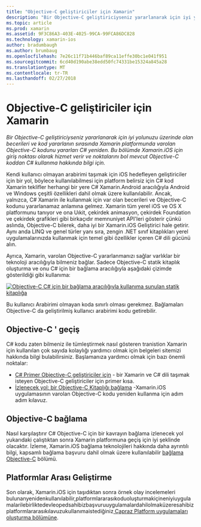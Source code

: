 ```yaml
---
title: "Objective-C geliştiriciler için Xamarin"
description: "Bir Objective-C geliştiriciyseniz yararlanarak için iyi yolunuzu üzerinde olan becerileri ve kod yararlanın sırasında Xamarin platformunda varolan Objective-C kodunu yararları C# yeniden. Bu bölümde Xamarin.iOS için giriş noktası olarak hizmet verir ve noktalarını bol mevcut Objective-C koddan C# kullanma hakkında bilgi için."
ms.topic: article
ms.prod: xamarin
ms.assetid: 9F3C86A3-403E-4025-99CA-99FCA86DC828
ms.technology: xamarin-ios
author: bradumbaugh
ms.author: brumbaug
ms.openlocfilehash: 7e26c11f71b446baf89ca11effe30bc1e041f951
ms.sourcegitcommit: 6cd40d190abe38edd50fc74331be15324a845a28
ms.translationtype: MT
ms.contentlocale: tr-TR
ms.lasthandoff: 02/27/2018
---
```

# <a name="xamarin-for-objective-c-developers"></a>Objective-C geliştiriciler için Xamarin

_Bir Objective-C geliştiriciyseniz yararlanarak için iyi yolunuzu üzerinde olan becerileri ve kod yararlanın sırasında Xamarin platformunda varolan Objective-C kodunu yararları C# yeniden. Bu bölümde Xamarin.iOS için giriş noktası olarak hizmet verir ve noktalarını bol mevcut Objective-C koddan C# kullanma hakkında bilgi için._

Kendi kullanıcı olmayan arabirimi taşımak için iOS hedefleyen geliştiriciler için bir yol, böylece kullanılabilmesi için platform belirsiz için C# kod Xamarin teklifler herhangi bir yere C# Xamarin.Android aracılığıyla Android ve Windows çeşitli özellikleri dahil olmak üzere kullanılabilir. Ancak, yalnızca, C# Xamarin ile kullanmak için var olan becerileri ve Objective-C kodunu yararlanamaz anlamına gelmez. Xamarin tüm yerel iOS ve OS X platformunu tanıyor ve ona Uıkit, çekirdek animasyon, çekirdek Foundation ve çekirdek grafikleri gibi birkaçıdır memnuniyet API'leri gösterir çünkü aslında, Objective-C bilerek, daha iyi bir Xamarin.iOS Geliştirici hale getirir. Aynı anda LINQ ve genel türler yanı sıra, zengin .NET sınıf kitaplıkları yerel uygulamalarınızda kullanmak için temel gibi özellikler içeren C# dili gücünü alın.

Ayrıca, Xamarin, varolan Objective-C yararlanmanızı sağlar varlıklar bir teknoloji aracılığıyla bilmeniz bağlar. Sadece Objective-C statik kitaplık oluşturma ve onu C# için bir bağlama aracılığıyla aşağıdaki çizimde gösterildiği gibi kullanıma:

 [ ![](images/01-bindings.png "Objective-C C# için bir bağlama aracılığıyla kullanıma sunulan statik kitaplığa")](images/01-bindings.png)

Bu kullanıcı Arabirimi olmayan koda sınırlı olması gerekmez. Bağlamaları Objective-C da geliştirilmiş kullanıcı arabirimi kodu getirebilir.

## <a name="transitioning-from-objective-c"></a>Objective-C ' geçiş

C# kodu zaten bilmeniz ile tümleştirmek nasıl gösteren tranistion Xamarin için kullanılan çok sayıda kolaylığı yardımcı olmak için belgeleri sitemizi hakkında bilgi bulabilirsiniz. Başlamanıza yardımcı olmak için bazı önemli noktalar:

-   [C# Primer Objective-C geliştiriciler için](primer.md) - bir Xamarin ve C# dili taşımak isteyen Objective-C geliştiriciler için primer kısa. 
-   [İzlenecek yol: bir Objective-C Kitaplığı bağlama](~/ios/platform/binding-objective-c/walkthrough.md) -Xamarin.iOS uygulamasının varolan Objective-C kodu yeniden kullanma için adım adım kılavuz. 


## <a name="binding-objective-c"></a>Objective-C bağlama

Nasıl karşılaştırır C# Objective-C için bir kavrayın bağlama izlenecek yol yukarıdaki çalıştıktan sonra Xamarin platformuna geçiş için iyi şeklinde olacaktır. İzleme, Xamarin.iOS bağlama teknolojileri hakkında daha ayrıntılı bilgi, kapsamlı bağlama başvuru dahil olmak üzere kullanılabilir [bağlama Objective-C](~/ios/platform/binding-objective-c/index.md) bölümü.

## <a name="cross-platform-development"></a>Platformlar Arası Geliştirme

Son olarak, Xamarin.iOS için taşıdıktan sonra örnek olay incelemeleri bulunanyenidenkullanılabilir,platformlararasıkoduoluşturmakiçineniyiuygulamalarilebirliktedevleopedsahibizbaşvuruuygulamalardahilolmaküzeresahibizplatformlararasıkılavuzukullanımaistediğiniz[ Çapraz Platform uygulamaları oluşturma bölümüne](~/cross-platform/app-fundamentals/building-cross-platform-applications/index.md).
